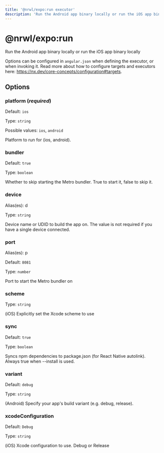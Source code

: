 ```yaml
---
title: '@nrwl/expo:run executor'
description: 'Run the Android app binary locally or run the iOS app binary locally'
---
```


# @nrwl/expo:run

Run the Android app binary locally or run the iOS app binary locally

Options can be configured in `angular.json` when defining the executor, or when invoking it. Read more about how to configure targets and executors here: https://nx.dev/core-concepts/configuration#targets.

## Options

### platform (_**required**_)

Default: `ios`

Type: `string`

Possible values: `ios`, `android`

Platform to run for (ios, android).

### bundler

Default: `true`

Type: `boolean`

Whether to skip starting the Metro bundler. True to start it, false to skip it.

### device

Alias(es): d

Type: `string`

Device name or UDID to build the app on. The value is not required if you have a single device connected.

### port

Alias(es): p

Default: `8081`

Type: `number`

Port to start the Metro bundler on

### scheme

Type: `string`

(iOS) Explicitly set the Xcode scheme to use

### sync

Default: `true`

Type: `boolean`

Syncs npm dependencies to package.json (for React Native autolink). Always true when --install is used.

### variant

Default: `debug`

Type: `string`

(Android) Specify your app's build variant (e.g. debug, release).

### xcodeConfiguration

Default: `Debug`

Type: `string`

(iOS) Xcode configuration to use. Debug or Release
